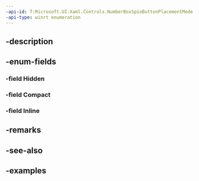 ```yaml
---
-api-id: T:Microsoft.UI.Xaml.Controls.NumberBoxSpinButtonPlacementMode
-api-type: winrt enumeration
---
```


## -description

## -enum-fields

### -field Hidden

### -field Compact

### -field Inline

## -remarks

## -see-also

## -examples

